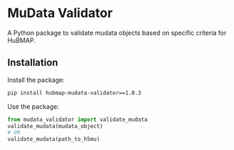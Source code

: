 # MuData Validator

A Python package to validate mudata objects based on specific criteria for HuBMAP.

## Installation

Install the package:
```bash
pip install hubmap-mudata-validator==1.0.3
```

Use the package:
```python
from mudata_validator import validate_mudata
validate_mudata(mudata_object)
# OR
validate_mudata(path_to_h5mu)
```

